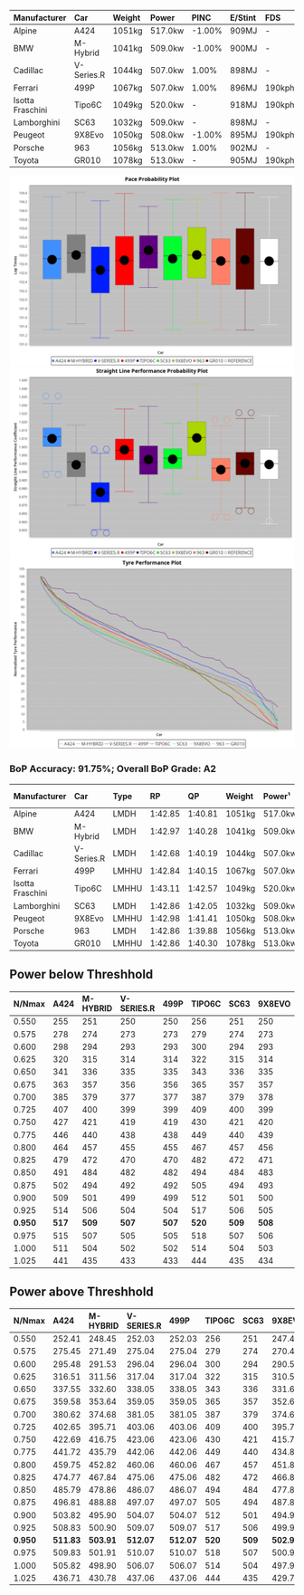 | Manufacturer     | Car        | Weight | Power   | PINC    | E/Stint | FDS     |
|:-|:-|:-|:-|:-|:-|:-|
| Alpine           | A424       | 1051kg | 517.0kw | -1.00%  | 909MJ   |    -    |
| BMW              | M-Hybrid   | 1041kg | 509.0kw | -1.00%  | 900MJ   |    -    |
| Cadillac         | V-Series.R | 1044kg | 507.0kw | 1.00%   | 898MJ   |    -    |
| Ferrari          | 499P       | 1067kg | 507.0kw | 1.00%   | 896MJ   | 190kph  |
| Isotta Fraschini | Tipo6C     | 1049kg | 520.0kw |    -    | 918MJ   | 190kph  |
| Lamborghini      | SC63       | 1032kg | 509.0kw |    -    | 898MJ   |    -    |
| Peugeot          | 9X8Evo     | 1050kg | 508.0kw | -1.00%  | 895MJ   | 190kph  |
| Porsche          | 963        | 1056kg | 513.0kw | 1.00%   | 902MJ   |    -    |
| Toyota           | GR010      | 1078kg | 513.0kw |    -    | 905MJ   | 190kph  |

![PACECHART](./IMG/ACOMETHOD.png)
![STRAIGHTLINEPERFORMANCECHART](./IMG/ACOMETHOD_sp.png)
![TYREPERFORMANCECHART](./IMG/ACOMETHOD_tw.png)

### BoP Accuracy: 91.75%; Overall BoP Grade: A2
| Manufacturer     | Car        | Type  | RP      | QP      | Weight | Power¹  | Threshhold | PINC    | Power²   | E/Stint | AVG Vmax  | FDS     | RDLC | L/Stint | BOP-Grade | Model Accuracy | Model Points | Match%  | SimDiff |
|:-|:-|:-|:-|:-|:-|:-|:-|:-|:-|:-|:-|:-|:-|:-|:-|:-|:-|:-|:-|
| Alpine           | A424       | LMDH  | 1:42.85 | 1:40.81 | 1051kg | 517.0kw | 210.0kph   | -1.00%  | 511.80kw |  909MJ  | 299.57kph |    -    | 1.00 | 33      | ~A1       | 100.00%        | 635          | 99.17%  | ±0.09s  |
| BMW              | M-Hybrid   | LMDH  | 1:42.97 | 1:40.28 | 1041kg | 509.0kw | 210.0kph   | -1.00%  | 503.90kw |  900MJ  | 296.89kph |    -    | 1.01 | 33      | ~A1       | 100.00%        | 1696         | 100.00% | ±0.06s  |
| Cadillac         | V-Series.R | LMDH  | 1:42.68 | 1:40.19 | 1044kg | 507.0kw | 210.0kph   | 1.00%   | 512.10kw |  898MJ  | 293.75kph |    -    | 1.02 | 33      | ~A1       | 88.64%         | 2076         | 97.92%  | ±0.24s  |
| Ferrari          | 499P       | LMHHU | 1:42.84 | 1:40.15 | 1067kg | 507.0kw | 210.0kph   | 1.00%   | 512.10kw |  896MJ  | 297.24kph | 190kph  | 1.02 | 33      | ~A1       | 91.94%         | 2476         | 100.00% | ±0.06s  |
| Isotta Fraschini | Tipo6C     | LMHHU | 1:43.11 | 1:42.57 | 1049kg | 520.0kw | 210.0kph   |    -    | 520.00kw |  918MJ  | 298.60kph | 190kph  | 1.06 | 33      | +Ω1       | 100.00%        | 66           | 48.06%  | ±0.05s  |
| Lamborghini      | SC63       | LMDH  | 1:42.86 | 1:42.05 | 1032kg | 509.0kw | 210.0kph   |    -    | 509.00kw |  898MJ  | 298.31kph |    -    | 1.05 | 33      | ~A1       | 100.00%        | 504          | 97.61%  | ±0.33s  |
| Peugeot          | 9X8Evo     | LMHHU | 1:42.98 | 1:41.41 | 1050kg | 508.0kw | 210.0kph   | -1.00%  | 502.90kw |  895MJ  | 298.74kph | 190kph  | 1.00 | 33      | +B2       | 100.00%        | 249          | 82.95%  | #       |
| Porsche          | 963        | LMDH  | 1:42.86 | 1:39.88 | 1056kg | 513.0kw | 210.0kph   | 1.00%   | 518.10kw |  902MJ  | 296.48kph |    -    | 1.00 | 33      | ~A1       | 90.40%         | 5633         | 100.00% | ±0.26s  |
| Toyota           | GR010      | LMHHU | 1:42.86 | 1:40.30 | 1078kg | 513.0kw | 210.0kph   |    -    | 513.00kw |  905MJ  | 295.52kph | 190kph  | 1.01 | 33      | ~A1       | 90.11%         | 3235         | 100.00% | ±0.22s  |

## Power below Threshhold
| N/Nmax    | A424    | M-HYBRID | V-SERIES.R | 499P    | TIPO6C  | SC63    | 9X8EVO  | 963     | GR010   |
|:-|:-|:-|:-|:-|:-|:-|:-|:-|:-|
|  0.550    |  255    |  251     |  250       |  250    |  256    |  251    |  250    |  253    |  253    |
|  0.575    |  278    |  274     |  273       |  273    |  279    |  274    |  273    |  276    |  276    |
|  0.600    |  298    |  294     |  293       |  293    |  300    |  294    |  293    |  296    |  296    |
|  0.625    |  320    |  315     |  314       |  314    |  322    |  315    |  314    |  317    |  317    |
|  0.650    |  341    |  336     |  335       |  335    |  343    |  336    |  335    |  338    |  338    |
|  0.675    |  363    |  357     |  356       |  356    |  365    |  357    |  357    |  360    |  360    |
|  0.700    |  385    |  379     |  377       |  377    |  387    |  379    |  378    |  382    |  382    |
|  0.725    |  407    |  400     |  399       |  399    |  409    |  400    |  399    |  403    |  403    |
|  0.750    |  427    |  421     |  419       |  419    |  430    |  421    |  420    |  424    |  424    |
|  0.775    |  446    |  440     |  438       |  438    |  449    |  440    |  439    |  443    |  443    |
|  0.800    |  464    |  457     |  455       |  455    |  467    |  457    |  456    |  461    |  461    |
|  0.825    |  479    |  472     |  470       |  470    |  482    |  472    |  471    |  476    |  476    |
|  0.850    |  491    |  484     |  482       |  482    |  494    |  484    |  483    |  487    |  487    |
|  0.875    |  502    |  494     |  492       |  492    |  505    |  494    |  493    |  498    |  498    |
|  0.900    |  509    |  501     |  499       |  499    |  512    |  501    |  500    |  505    |  505    |
|  0.925    |  514    |  506     |  504       |  504    |  517    |  506    |  505    |  510    |  510    |
| **0.950** | **517** | **509**  | **507**    | **507** | **520** | **509** | **508** | **513** | **513** |
|  0.975    |  515    |  507     |  505       |  505    |  518    |  507    |  506    |  511    |  511    |
|  1.000    |  511    |  504     |  502       |  502    |  514    |  504    |  503    |  507    |  507    |
|  1.025    |  441    |  435     |  433       |  433    |  444    |  435    |  434    |  438    |  438    |

## Power above Threshhold
| N/Nmax    | A424       | M-HYBRID   | V-SERIES.R | 499P       | TIPO6C  | SC63    | 9X8EVO     | 963        | GR010   |
|:-|:-|:-|:-|:-|:-|:-|:-|:-|:-|
|  0.550    |  252.41    |  248.45    |  252.03    |  252.03    |  256    |  251    |  247.45    |  255.06    |  253    |
|  0.575    |  275.45    |  271.49    |  275.04    |  275.04    |  279    |  274    |  270.49    |  278.07    |  276    |
|  0.600    |  295.48    |  291.53    |  296.04    |  296.04    |  300    |  294    |  290.53    |  299.08    |  296    |
|  0.625    |  316.51    |  311.56    |  317.04    |  317.04    |  322    |  315    |  310.57    |  321.08    |  317    |
|  0.650    |  337.55    |  332.60    |  338.05    |  338.05    |  343    |  336    |  331.61    |  342.09    |  338    |
|  0.675    |  359.58    |  353.64    |  359.05    |  359.05    |  365    |  357    |  352.65    |  364.09    |  360    |
|  0.700    |  380.62    |  374.68    |  381.05    |  381.05    |  387    |  379    |  374.69    |  386.10    |  382    |
|  0.725    |  402.65    |  395.71    |  403.06    |  403.06    |  409    |  400    |  395.72    |  407.10    |  403    |
|  0.750    |  422.69    |  416.75    |  423.06    |  423.06    |  430    |  421    |  415.76    |  428.11    |  424    |
|  0.775    |  441.72    |  435.79    |  442.06    |  442.06    |  449    |  440    |  434.80    |  447.11    |  443    |
|  0.800    |  459.75    |  452.82    |  460.06    |  460.06    |  467    |  457    |  451.83    |  465.12    |  461    |
|  0.825    |  474.77    |  467.84    |  475.06    |  475.06    |  482    |  472    |  466.85    |  480.12    |  476    |
|  0.850    |  485.79    |  478.86    |  486.07    |  486.07    |  494    |  484    |  477.87    |  492.12    |  487    |
|  0.875    |  496.81    |  488.88    |  497.07    |  497.07    |  505    |  494    |  487.89    |  503.13    |  498    |
|  0.900    |  503.82    |  495.90    |  504.07    |  504.07    |  512    |  501    |  494.91    |  510.13    |  505    |
|  0.925    |  508.83    |  500.90    |  509.07    |  509.07    |  517    |  506    |  499.91    |  515.13    |  510    |
| **0.950** | **511.83** | **503.91** | **512.07** | **512.07** | **520** | **509** | **502.92** | **518.13** | **513** |
|  0.975    |  509.83    |  501.91    |  510.07    |  510.07    |  518    |  507    |  500.92    |  516.13    |  511    |
|  1.000    |  505.82    |  498.90    |  506.07    |  506.07    |  514    |  504    |  497.91    |  512.13    |  507    |
|  1.025    |  436.71    |  430.78    |  437.06    |  437.06    |  444    |  435    |  429.79    |  442.11    |  438    |
